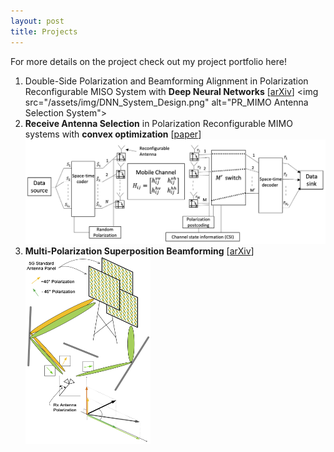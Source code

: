 ```yaml
---
layout: post
title: Projects
---
```

For more details on the project check out my project portfolio here! 

1. Double-Side Polarization and Beamforming Alignment in Polarization Reconfigurable MISO System with **Deep Neural Networks**
   [[arXiv]([[https://arxiv.org/abs/2404.02757](https://arxiv.org/pdf/2409.20065](https://arxiv.org/abs/2409.20065)))]
   <img src="/assets/img/DNN_System_Design.png" alt="PR_MIMO Antenna Selection System">
2. **Receive Antenna Selection** in Polarization Reconfigurable MIMO systems with **convex optimization**
   [[paper](/assets/files/AS_Convex.pdf)]
   <img src="/assets/img/Antenna Selection.png" alt="PR_MIMO Antenna Selection System">
3. **Multi-Polarization Superposition Beamforming**
   [[arXiv](https://arxiv.org/abs/2404.02757)]
   <div style="display: flex; justify-content: space-between; align-items: center;">
       <img src="/assets/img/MPS_sysModel.png" alt="MPS System Model" height="300px" width="200px">
<!--        <img src="/assets/img/Polarization_Ellipse.jpg" alt="Ellipse"> -->
   </div>
